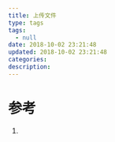 ```yaml
---
title: 上传文件
type: tags
tags:
  - null
date: 2018-10-02 23:21:48
updated: 2018-10-02 23:21:48
categories:
description:
---
```


# 参考 #
1. 
